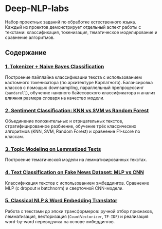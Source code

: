 # Deep-NLP-labs

Набор проектных заданий по обработке естественного языка.  
Каждый из проектов демонстрирует отдельный аспект работы с текстами: классификация, токенизация, тематическое моделирование и сравнение алгоритмов.

## Содержание

### [1. Tokenizer + Naive Bayes Classification](tokenizer_downsampling/)
Построение пайплайна классификации текста с использованием кастомного токенизатора (по архитектуре Карпатного). Балансировка классов с помощью downsampling, параллельный препроцессинг (`pandarell`), обучение наивного байесовского классификатора и анализ влияния размера словаря на качество модели.

### [2. Sentiment Classification: KNN vs SVM vs Random Forest](sentiment-classification/)
Объединение положительных и отрицательных текстов, стратифицированное разбиение, обучение трёх классических алгоритмов (KNN, SVM, Random Forest) и сравнение F1-score по классам.

### [3. Topic Modeling on Lemmatized Texts](topic-modeling-lda/)
Построение тематической модели на лемматизированных текстах. 

### [4. Text Classification on Fake News Dataset: MLP vs CNN](text-classification-embeddings/)
Классификация текстов с использованием эмбеддингов. Сравнение MLP (с dropout и batchnorm) и сверточной CNN-модели. 


### [5. Classical NLP & Word Embedding Translator](classical-nlp/)
Работа с текстами до эпохи трансформеров: ручной отбор признаков, лемматизация, векторизация (`CountVectorizer`, `TF-IDF`) и реализация word-by-word переводчика на основе эмбеддингов.
